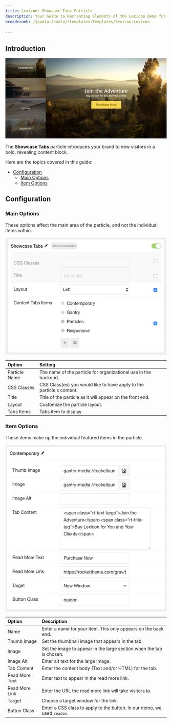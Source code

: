 ```yaml
---
title: Lexicon: Showcase Tabs Particle
description: Your Guide to Recreating Elements of the Lexicon Demo for Joomla
breadcrumb: /joomla:Joomla/!templates:Templates/lexicon:Lexicon

---
```


## Introduction

![Showcase Tabs](assets/particle_showcasetabs1.png)

The **Showcase Tabs** particle introduces your brand to new visitors in a bold, revealing content block.

Here are the topics covered in this guide:

* [Configuration](#configuration)
  * [Main Options](#main-options)
  * [Item Options](#item-options)

## Configuration

### Main Options 

These options affect the main area of the particle, and not the individual items within.

![Showcase Tabs](assets/particle_showcasetabs2.png)

| Option          | Setting                                                               |
| :-----          | :-----                                                                |
| Particle Name   | The name of the particle for organizational use in the backend.       |
| CSS Classes     | CSS Class(es) you would like to have apply to the particle's content. |
| Title           | Title of the particle as it will appear on the front end.             |
| Layout     	  | Customize the particle layout.       								  |
| Tabs Items      | Tabs item to display                   								  |

### Item Options

These items make up the individual featured items in the particle.

![Showcase Tabs](assets/particle_showcasetabs3.png)

| Option         | Description                                                              |
| :------------- | :----------------------------------------------------------------------- |
| Name           | Enter a name for your item. This only appears on the back end.           |
| Thumb Image    | Set the thumbnail image that appears in the tab.                         |
| Image          | Set the image to appear in the large section when the tab is chosen.     |
| Image Alt      | Enter alt text for the large image.                                      |
| Tab Content    | Enter the content body (Text and/or HTML) for the tab.                   |
| Read More Text | Enter text to appear in the read more link.                              |
| Read More Link | Enter the URL the read more link will take visitors to.                  |
| Target         | Choose a target window for the link.                                     |
| Button Class   | Enter a CSS class to apply to the button. In our demo, we used `readon`. |
